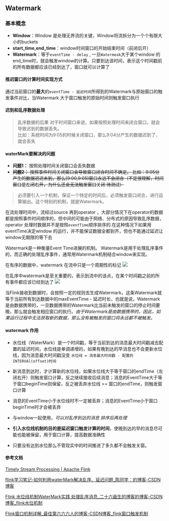 ## Watermark

### 基本概念
- **Window**：Window 是处理无界流的关键，Window将流拆分为一个个有限大小的buckets
- **start_time,end_time**：window时间窗口的开始结束时间（前闭后开）
- **Watermark**：等于`eventTime - delay` , 一旦`Watermeak`大于某个window 的end_time时，就会触发window的计算。只要到达该时间，表示这个时间戳前的所有数据都应该已经到达了，窗口就可以计算了

#### 推迟窗口的计算时间实现方式
通过当前窗口的**最大**的`eventTime - 延迟时间`所得到的Watermark与原始窗口的触发事件对比，当Watermark 大于窗口触发的原始时间则触发窗口执行

#### 迟到和乱序数据处理

>乱序数据的后果
>对于时间窗口来说，如果按照处理时间来闭合窗口，就会导致迟到的数据丢失。  
比如：系统时间为9:05的时候关闭窗口，那么9:04分产生的数据迟到了，就会丢失

#### waterMark要解决的问题
- **问题1：** 按照处理时间关闭窗口会丢失数据
- ~~**问题2：** 按照事件时间关闭窗口会导致窗口闭合时间不确定。  比如：9:05分产生的数据迟迟未到，那么[9:00,9:05)窗口永远不会闭合（不是很理解，时间窗口是左闭右开，为什么还会无法触发窗口关闭 待测试）~~

>必须要引入一个机制，保证一个特定的时间后，必须触发窗口闭合，进行运算输出。这个特别的机制，就是Watermark。

在流处理时间中，流经过source 再到operator ，大部分情况下在operator的数据都是按照事件时间顺序的，但中间的可能由于网络、分布式的原因导致乱序数据，operator 处理时数据并不是按照`eventTime`顺序排序的.在这种情况下如果用eventTime决定window 的运行，并不能保证数据全都到齐，但也不能通过延迟让window无期限的等下去

Watermark是一种衡量Event Time进展的机制。 Watermark是用于处理乱序事件的，而正确的处理乱序事件，通常用Watermark机制结合window来实现。

在有序的数据中，watermark 在流中只是一个周期性的标记
![](https://zhaosi-1253759587.cos.ap-nanjing.myqcloud.com/files/obsidian/picture/uTools_1662907309586.png)


在乱序中watermark是至关重要的，表示到流中的该点，在某个时间戳之前的所有事件都应该已经到达了
![](https://zhaosi-1253759587.cos.ap-nanjing.myqcloud.com/files/obsidian/picture/uTools_1662907533967.png)

当Flink接收到数据时，会按照一定的规则去生成Watermark，这条Watermark就等于当前所有到达数据中的maxEventTime - 延迟时长，也就是说，Watermark是由数据携带的，一旦数据携带的Watermark比当前未触发的窗口的停止时间要晚，那么就会触发相应窗口的执行。_由于Watermark是由数据携带的，因此，如果运行过程中无法获取新的数据，那么没有被触发的窗口将永远都不被触发。_

#### watermark 作用

-  水位线（WaterMark）是一个时间戳，等于当前到达的消息最大时间戳减去配置的延迟时间，水位线是单调递增的，如果有晚到达的早消息也不会更新水位线，因为消息最大时间戳没变 `水位线 = 消息最大时间戳 - 配置的INTERVAl(offset)时间`

-  新消息到达时，才计算新的水位线，如果水位线大于等于窗口的endTime（左闭右开）则触发窗口计算，反之继续接收后续消息；消息的EventTime大于等于窗口beginTime则保留，反之被丢弃水位线 >= 窗口的endTime，则触发窗口计算

- 消息的EventTime小于水位线时不一定被丢弃；消息的EventTime小于窗口beginTime时才会被丢弃

-  与window一起使用，_可以对乱序到达的消息 排序后再处理_

-  **引入水位线机制的目的是延迟窗口触发计算的时间**，使晚到达的早的消息尽可能也能被保留，用于窗口计算，提高数据准确性

- 只要没有达到水位那么不管现实中的时间推进了多久都不会触发关窗。

#### 参考文档
[Timely Stream Processing | Apache Flink](https://nightlies.apache.org/flink/flink-docs-release-1.15/docs/concepts/time/)

[flink学习笔记-如何利用waterMark解决乱序、延迟问题_陈同学：的博客-CSDN博客](https://blog.csdn.net/qq_26719997/article/details/105063444)

[ Flink 水位线机制WaterMark实践 处理乱序消息_二十六画生的博客的博客-CSDN博客_flink水位机制](https://programskills.blog.csdn.net/article/details/106876623)

[ Flink窗口机制详解_最佳第六六六人的博客-CSDN博客_flink窗口触发机制](https://blog.csdn.net/qq_43523503/article/details/114958569)